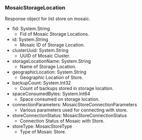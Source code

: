 ### MosaicStorageLocation
Response object for list store on mosaic.

- fid: System.String
  - Fid of Mosaic Storage Locations.
- id: System.String
  - Mosaic ID of Storage Location.
- clusterUuid: System.String
  - UUID of Mosaic Cluster.
- storageLocationName: System.String
  - Name of Storage Location.
- geographicLocation: System.String
  - Geographic Location of Store.
- backupCount: System.Int32
  - Count of backups stored in storage location.
- spaceConsumedBytes: System.Int64
  - Space consumed on storage location.
- connectionParameters: MosaicStoreConnectionParameters
  - Various parameters used for connecting with store.
- storeConnectionStatus: MosaicStoreConnectionStatus
  - Connection Status of Mosaic with Store.
- storeType: MosaicStoreType
  - Type of Mosaic Store.
